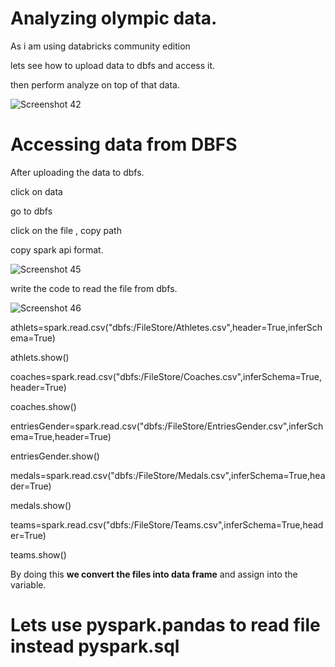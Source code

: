 # Analyzing olympic data.

As i am using databricks community edition 

lets see how to upload data to dbfs and access it.

then perform analyze on top of that data.

![Screenshot 42](https://github.com/rashmiranjan042/Azure_data_engineering_olympic_data/assets/106671482/d4fe50d0-ae1b-4ccb-877b-6c68f8f34015)

# Accessing data from DBFS

After uploading the data to dbfs.

click on data 

go to dbfs

click on the file , copy path

copy spark api format.

![Screenshot 45](https://github.com/rashmiranjan042/Azure_data_engineering_olympic_data/assets/106671482/2b8b85ce-248d-4760-af0c-d2353d68f186)


write the code to read the file from dbfs.

![Screenshot 46](https://github.com/rashmiranjan042/Azure_data_engineering_olympic_data/assets/106671482/127e6fcf-28f4-4b06-a58c-e08d8e6992df)

athlets=spark.read.csv("dbfs:/FileStore/Athletes.csv",header=True,inferSchema=True)

athlets.show()


coaches=spark.read.csv("dbfs:/FileStore/Coaches.csv",inferSchema=True,header=True)

coaches.show()


entriesGender=spark.read.csv("dbfs:/FileStore/EntriesGender.csv",inferSchema=True,header=True)

entriesGender.show()


medals=spark.read.csv("dbfs:/FileStore/Medals.csv",inferSchema=True,header=True)

medals.show()

teams=spark.read.csv("dbfs:/FileStore/Teams.csv",inferSchema=True,header=True)

teams.show()

By doing this **we convert the files into data frame** and assign into the variable.

# Lets use pyspark.pandas to read file instead pyspark.sql








